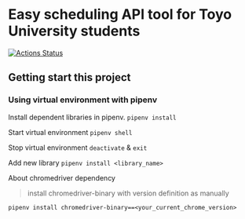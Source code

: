 # Easy scheduling API tool for Toyo University students
[![Actions Status](https://github.com/umncsk/scheduler/workflows/pythonapp/badge.svg)](https://github.com/umncsk/scheduler/actions)
## Getting start this project
### Using virtual environment with pipenv
Install dependent libraries in pipenv.
`pipenv install`

Start virtual environment
`pipenv shell`

Stop virtual environment
`deactivate` & `exit`

Add new library
`pipenv install <library_name>`

About chromedriver dependency
> install chromedriver-binary with version definition as manually

`pipenv install chromedriver-binary==<your_current_chrome_version>`

